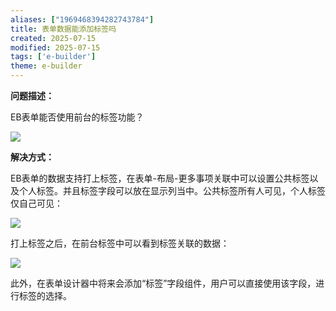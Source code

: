 ```yaml
---
aliases: ["1969468394282743784"]
title: 表单数据能添加标签吗
created: 2025-07-15
modified: 2025-07-15
tags: ['e-builder']
theme: e-builder
---
```


**问题描述：**

EB表单能否使用前台的标签功能？

![](02d23fe2cb8d92be8038583e59ded756.jpg)

**解决方式：**

EB表单的数据支持打上标签，在表单-布局-更多事项关联中可以设置公共标签以及个人标签。并且标签字段可以放在显示列当中。公共标签所有人可见，个人标签仅自己可见：

![](4a4af57d68d55e8fa7ab0c337d22c895.jpg)

打上标签之后，在前台标签中可以看到标签关联的数据：

![](ef21344a913d348f3024e3a9e4c2bf92.jpg)

此外，在表单设计器中将来会添加“标签”字段组件，用户可以直接使用该字段，进行标签的选择。